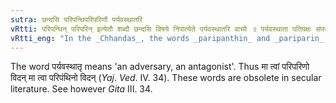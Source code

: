 ```yaml
---
sutra: छन्दसि परिपन्थिपरिपरिणौ पर्यवस्थातरि
vRtti: परिपन्थिन् परिपरिन् इत्येतौ शब्दौ छन्दसि विषये निपात्येते पर्यवस्थातरि वाच्ये ॥ पर्यवस्थाता पतिपक्षः संपन्न उच्यते ॥
vRtti_eng: "In the _Chhandas_, the words _paripanthin_ and _pariparin_ are anomalously formed by this affix, and have the sense of 'an antagonist'."
---
```

The word पर्यवस्थातृ means 'an adversary, an antagonist'. Thus मा त्वां परिपरिणो विदन् मा त्वा परिपंथिनो विदन् (_Yaj_. _Ved_. IV. 34). These words are obsolete in secular literature. See however _Gita_ III. 34.
